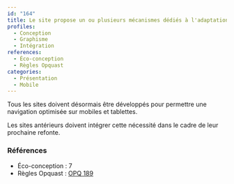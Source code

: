 ```yaml
---
id: "164"
title: Le site propose un ou plusieurs mécanismes dédiés à l'adaptation aux terminaux mobiles
profiles:
  - Conception
  - Graphisme
  - Intégration
references:
  - Éco-conception
  - Règles Opquast
categories:
  - Présentation
  - Mobile
---
```


Tous les sites doivent désormais être développés pour permettre une navigation optimisée sur mobiles et tablettes.

Les sites antérieurs doivent intégrer cette nécessité dans le cadre de leur prochaine refonte.

### Références

* Éco-conception : 7
* Règles Opquast : [OPQ 189](https://checklists.opquast.com/fr/assurance-qualite-web/le-site-propose-un-ou-plusieurs-mecanismes-dedies-a-ladaptation-aux-terminaux-mobiles)
